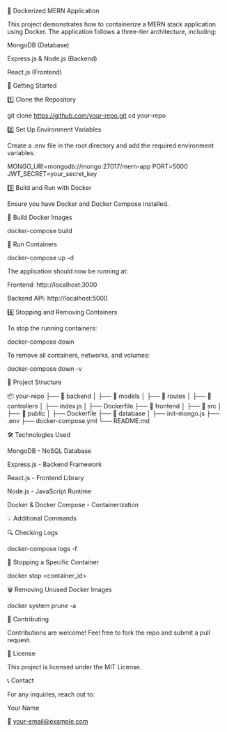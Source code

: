 🐳 Dockerized MERN Application

This project demonstrates how to containerize a MERN stack application using Docker. The application follows a three-tier architecture, including:

MongoDB (Database)

Express.js & Node.js (Backend)

React.js (Frontend)

🚀 Getting Started

1️⃣ Clone the Repository

git clone https://github.com/your-repo.git
cd your-repo

2️⃣ Set Up Environment Variables

Create a .env file in the root directory and add the required environment variables.

MONGO_URI=mongodb://mongo:27017/mern-app
PORT=5000
JWT_SECRET=your_secret_key

3️⃣ Build and Run with Docker

Ensure you have Docker and Docker Compose installed.

🔹 Build Docker Images

docker-compose build

🔹 Run Containers

docker-compose up -d

The application should now be running at:

Frontend: http://localhost:3000

Backend API: http://localhost:5000

4️⃣ Stopping and Removing Containers

To stop the running containers:

docker-compose down

To remove all containers, networks, and volumes:

docker-compose down -v

📂 Project Structure

📦 your-repo
├── 📂 backend
│   ├── 📂 models
│   ├── 📂 routes
│   ├── 📂 controllers
│   ├── index.js
│   ├── Dockerfile
├── 📂 frontend
│   ├── 📂 src
│   ├── 📂 public
│   ├── Dockerfile
├── 📂 database
│   ├── init-mongo.js
├── .env
├── docker-compose.yml
└── README.md

🛠 Technologies Used

MongoDB - NoSQL Database

Express.js - Backend Framework

React.js - Frontend Library

Node.js - JavaScript Runtime

Docker & Docker Compose - Containerization

💡 Additional Commands

🔍 Checking Logs

docker-compose logs -f

🛑 Stopping a Specific Container

docker stop <container_id>

🗑 Removing Unused Docker Images

docker system prune -a

🤝 Contributing

Contributions are welcome! Feel free to fork the repo and submit a pull request.

📄 License

This project is licensed under the MIT License.

📞 Contact

For any inquiries, reach out to:

Your Name

📧 your-email@example.com


